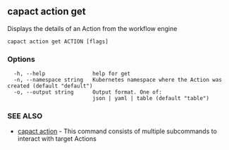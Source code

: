 ## capact action get

Displays the details of an Action from the workflow engine

```
capact action get ACTION [flags]
```

### Options

```
  -h, --help               help for get
  -n, --namespace string   Kubernetes namespace where the Action was created (default "default")
  -o, --output string      Output format. One of:
                           json | yaml | table (default "table")
```

### SEE ALSO

* [capact action](capact_action.md)	 - This command consists of multiple subcommands to interact with target Actions

